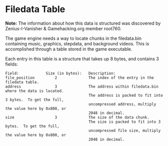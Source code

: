 # Filedata Table
**Note:** The information about how this data is structured was discovered by Zenius-I-Vanisher & Gamehacking.org member root760. 

The game engine needs a way to locate chunks in the filedata.bin containing music, graphics, stepdata, and background videos.  This is accomplished through a table stored in the game executable.

Each entry in this table is a structure that takes up 8 bytes, and contains 3 fields:
```
Field:            Size (in bytes):   Description:
file_position         2              The index of the entry in the filedata table.
address               3              The address within filedata.bin where the data is located.
                                     The address is packed to fit into 3 bytes.  To get the full,
                                     uncompressed address, multiply the value here by 0x800, or
                                     2048 in decimal.
size                  3              The size of the data chunk.
                                     The size is packed to fit into 3 bytes.  To get the full,
                                     uncompressed file size, multiply the value here by 0x800, or
                                     2048 in decimal.
```
